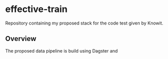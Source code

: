 # effective-train

Repository containing my proposed stack for the code test given by Knowit.

## Overview

The proposed data pipeline is build using Dagster and 
